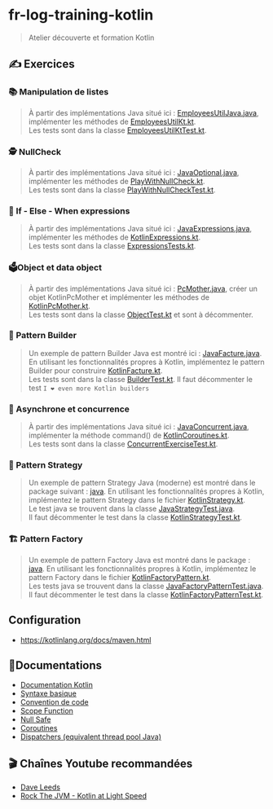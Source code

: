 # fr-log-training-kotlin

> Atelier découverte et formation Kotlin

## ✍️ Exercices

### 📚 Manipulation de listes

> À partir des implémentations Java situé ici : [EmployeesUtilJava.java](src/main/kotlin/fr/training/kotlin/basic/list/EmployeesUtilJava.java),
> implémenter les méthodes de [EmployeesUtilKt.kt](src/main/kotlin/fr/training/kotlin/basic/list/EmployeesUtilKt.kt).<br/>
> Les tests sont dans la classe [EmployeesUtilKtTest.kt](src/test/kotlin/fr/training/kotlin/basic/list/EmployeesUtilKtTest.kt).

### 🕵️ NullCheck

> À partir des implémentations Java situé ici : [JavaOptional.java](src/main/kotlin/fr/training/kotlin/basic/nullability/JavaOptional.java),
> implémenter les méthodes de [PlayWithNullCheck.kt](src/main/kotlin/fr/training/kotlin/basic/nullability/PlayWithNullCheck.kt).<br/>
> Les tests sont dans la classe [PlayWithNullCheckTest.kt](src/test/kotlin/fr/training/kotlin/basic/nullability/PlayWithNullCheckTest.kt).

### 🛂 If - Else - When expressions

> À partir des implémentations Java situé ici : [JavaExpressions.java](src/main/kotlin/fr/training/kotlin/basic/statements/JavaExpressions.java),
> implémenter les méthodes de [KotlinExpressions.kt](src/main/kotlin/fr/training/kotlin/basic/statements/KotlinExpressions.kt).<br/>
> Les tests sont dans la classe [ExpressionsTests.kt](src/test/kotlin/fr/training/kotlin/basic/statements/ExpressionsTests.kt).

### 🗳️Object et data object

> À partir des implémentations Java situé ici : [PcMother.java](src/main/kotlin/fr/training/kotlin/basic/factory/PcMother.java),
> créer un objet KotlinPcMother et implémenter les méthodes de [KotlinPcMother.kt](src/main/kotlin/fr/training/kotlin/basic/factory/KotlinPcMother.kt).<br/>
> Les tests sont dans la classe [ObjectTest.kt](src/test/kotlin/fr/training/kotlin/basic/factory/ObjectTest.kt) et sont à décommenter.

### 🔨 Pattern Builder

> Un exemple de pattern Builder Java est montré ici : [JavaFacture.java](src/main/kotlin/fr/training/kotlin/designpattern/builder/JavaFacture.java).<br/>
> En utilisant les fonctionnalités propres à Kotlin, implémentez le pattern Builder pour construire [KotlinFacture.kt](src/main/kotlin/fr/training/kotlin/designpattern/builder/KotlinFacture.kt).<br/>
> Les tests sont dans la classe [BuilderTest.kt](src/test/kotlin/fr/training/kotlin/designpattern/builder/BuilderTest.kt).
> Il faut décommenter le test `I ❤️ even more Kotlin builders`

### 🚀 Asynchrone et concurrence

> À partir des implémentations Java situé ici : [JavaConcurrent.java](src/main/kotlin/fr/training/kotlin/advanced/concurrent/JavaConcurrent.java),
> implémenter la méthode command() de [KotlinCoroutines.kt](src/main/kotlin/fr/training/kotlin/advanced/concurrent/KotlinCoroutines.kt).<br/>
> Les tests sont dans la classe [ConcurrentExerciseTest.kt](src/test/kotlin/fr/training/kotlin/advanced/concurrent/ConcurrentExerciseTest.kt).


### 🍃 Pattern Strategy

> Un exemple de pattern Strategy Java (moderne) est montré dans le package suivant : [java](src/main/kotlin/fr/training/kotlin/designpattern/strategy/java).
> En utilisant les fonctionnalités propres à Kotlin, implémentez le pattern Strategy dans le fichier [KotlinStrategy.kt](src/main/kotlin/fr/training/kotlin/designpattern/strategy/kotlin/KotlinStrategy.kt).<br/>
> Le test java se trouvent dans la classe [JavaStrategyTest.java](src/test/kotlin/fr/training/kotlin/designpattern/strategy/java/JavaStrategyTest.java).<br/>
> Il faut décommenter le test dans la classe [KotlinStrategyTest.kt](src/test/kotlin/fr/training/kotlin/designpattern/strategy/kotlin/KotlinStrategyTest.kt).


### 🏗️ Pattern Factory

> Un exemple de pattern Factory Java est montré dans le package : [java](src/main/kotlin/fr/training/kotlin/designpattern/factory/java).
> En utilisant les fonctionnalités propres à Kotlin, implémentez le pattern Factory dans le fichier [KotlinFactoryPattern.kt](src/main/kotlin/fr/training/kotlin/designpattern/factory/kotlin/KotlinFactoryPattern.kt).<br/>
> Les tests java se trouvent dans la classe [JavaFactoryPatternTest.java](src/test/kotlin/fr/training/kotlin/designpattern/factory/java/JavaFactoryPatternTest.java).<br/>
> Il faut décommenter le test dans la classe [KotlinFactoryPatternTest.kt](src/test/kotlin/fr/training/kotlin/designpattern/factory/kotlin/KotlinFactoryPatternTest.kt).

## Configuration
- https://kotlinlang.org/docs/maven.html

## 📖Documentations
- [Documentation Kotlin](https://kotlinlang.org/docs/home.html)
- [Syntaxe basique](https://kotlinlang.org/docs/basic-syntax.html)
- [Convention de code](https://kotlinlang.org/docs/coding-conventions.html)
- [Scope Function](https://kotlinlang.org/docs/scope-functions.html#scope-functions.md)
- [Null Safe](https://kotlinlang.org/docs/null-safety.html)
- [Coroutines](https://kotlinlang.org/docs/coroutines-overview.html)
- [Dispatchers (equivalent thread pool Java)](https://kotlinlang.org/api/kotlinx.coroutines/kotlinx-coroutines-core/kotlinx.coroutines/-dispatchers/)

## 🎬 Chaînes Youtube recommandées
- [Dave Leeds](https://www.youtube.com/@typealias)
- [Rock The JVM - Kotlin at Light Speed](https://www.youtube.com/watch?v=7aLlv87l2O4&list=PLmtsMNDRU0BwGCBDIKKQNLYycRTnQzMfp)
